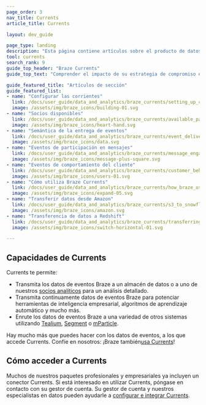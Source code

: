 ```yaml
---
page_order: 3
nav_title: Currents
article_title: Currents

layout: dev_guide

page_type: landing
description: "Esta página contiene artículos sobre el producto de datos Braze llamado Currents. Aquí encontrará información sobre cómo configurar Currents, los socios disponibles, la semántica de las entregas, glosarios de eventos y mucho más."
tool: currents
search_rank: 9
guide_top_header: "Braze Currents"
guide_top_text: "Comprender el impacto de su estrategia de compromiso es fundamental para informar la iteración y optimización de sus comunicaciones con los usuarios. Para integrar estrechamente estos valiosos datos de interacción con el resto de tus operaciones y ayudar a amplificar tu inversión en ciencia de datos, la plataforma Braze realiza un seguimiento de una amplia gama de datos de eventos de tu integración para su análisis, reorientación y otros casos de uso en otros lugares dentro de tus propios sistemas. <br> <br>La herramienta Currents es un flujo de datos en tiempo real de sus eventos de participación que es la exportación más sólida y granular de la plataforma Braze. Te proporciona datos en un tipo de archivo Avro a uno de nuestros muchos <a href='https://www.braze.com/docs/user_guide/data_and_analytics/braze_currents/available_partners/'>socios de datos</a>, lo que te permite utilizar los datos únicos y valiosos que crea Braze para potenciar tus esfuerzos de inteligencia empresarial (BI) y análisis en otras plataformas de primera clase."

guide_featured_title: "Artículos de sección"
guide_featured_list:
- name: "Configurar las corrientes"
  link: /docs/user_guide/data_and_analytics/braze_currents/setting_up_currents/
  image: /assets/img/braze_icons/building-01.svg
- name: "Socios disponibles"
  link: /docs/user_guide/data_and_analytics/braze_currents/available_partners/
  image: /assets/img/braze_icons/heart-hand.svg
- name: "Semántica de la entrega de eventos"
  link: /docs/user_guide/data_and_analytics/braze_currents/event_delivery_semantics/
  image: /assets/img/braze_icons/data.svg
- name: "Eventos de participación en mensajes"
  link: /docs/user_guide/data_and_analytics/braze_currents/message_engagement_events/
  image: /assets/img/braze_icons/message-plus-square.svg
- name: "Eventos de comportamiento del cliente"
  link: /docs/user_guide/data_and_analytics/braze_currents/customer_behavior_events/
  image: /assets/img/braze_icons/users-01.svg
- name: "Cómo utiliza Braze Currents"
  link: /docs/user_guide/data_and_analytics/braze_currents/how_braze_uses_currents/
  image: /assets/img/braze_icons/expand-05.svg
- name: "Transferir datos desde Amazon"
  link: /docs/user_guide/data_and_analytics/braze_currents/s3_to_snowflake/
  image: /assets/img/braze_icons/amazon.svg
- name: "Transferencia de datos a Redshift"
  link: /docs/user_guide/data_and_analytics/braze_currents/transferring_data_to_redshift/
  image: /assets/img/braze_icons/switch-horizontal-01.svg

---
```


## Capacidades de Currents

Currents te permite:
* Transmita los datos de eventos Braze a un almacén de datos o a uno de nuestros [socios analíticos]({{site.baseurl}}/user_guide/data_and_analytics/braze_currents/available_partners/) para un análisis detallado.
* Transmita continuamente datos de eventos Braze para potenciar herramientas de inteligencia empresarial, algoritmos de aprendizaje automático y mucho más.
* Enrute los datos de eventos Braze a una variedad de otros sistemas utilizando [Tealium]({{site.baseurl}}/partners/data_and_infrastructure_agility/customer_data_platform/tealium/tealium/), [Segment]({{site.baseurl}}/partners/data_and_infrastructure_agility/customer_data_platform/segment/segment/) o [mParticle]({{site.baseurl}}/partners/data_and_infrastructure_agility/customer_data_platform/mParticle/mparticle_for_currents/).

Hay mucho más que puedes hacer con los datos de eventos, a los que accede Currents. Confíe en nosotros: ¡Braze también[usa Currents]({{site.baseurl}}/user_guide/data_and_analytics/braze_currents/how_braze_uses_currents/)!

## Cómo acceder a Currents

Muchos de nuestros paquetes profesionales y empresariales ya incluyen un conector Currents. Si está interesado en utilizar Currents, póngase en contacto con su gestor de cuenta. Su gestor de cuenta y nuestros especialistas en datos pueden ayudarle a [configurar e integrar Currents]({{site.baseurl}}/user_guide/data_and_analytics/braze_currents/setting_up_currents/).

<br><br>
